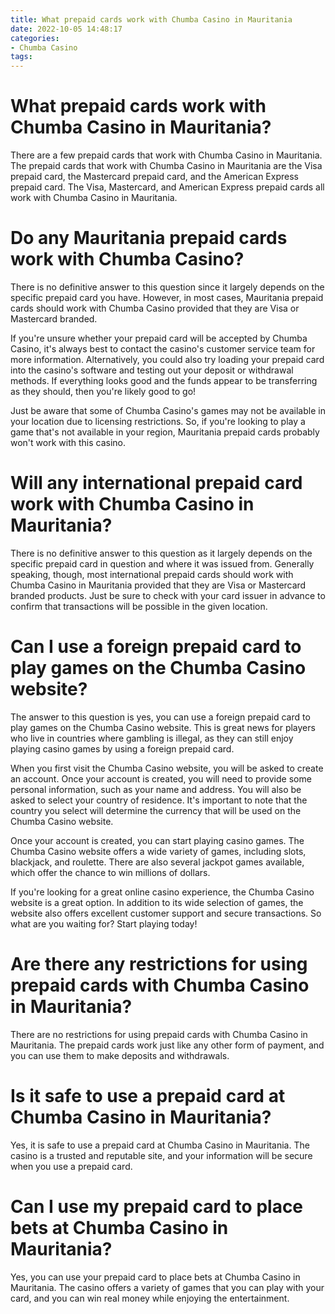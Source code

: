 ```yaml
---
title: What prepaid cards work with Chumba Casino in Mauritania 
date: 2022-10-05 14:48:17
categories:
- Chumba Casino
tags:
---
```



#  What prepaid cards work with Chumba Casino in Mauritania? 

There are a few prepaid cards that work with Chumba Casino in Mauritania. The prepaid cards that work with Chumba Casino in Mauritania are the Visa prepaid card, the Mastercard prepaid card, and the American Express prepaid card. The Visa, Mastercard, and American Express prepaid cards all work with Chumba Casino in Mauritania.

#  Do any Mauritania prepaid cards work with Chumba Casino? 

There is no definitive answer to this question since it largely depends on the specific prepaid card you have. However, in most cases, Mauritania prepaid cards should work with Chumba Casino provided that they are Visa or Mastercard branded. 

If you're unsure whether your prepaid card will be accepted by Chumba Casino, it's always best to contact the casino's customer service team for more information. Alternatively, you could also try loading your prepaid card into the casino's software and testing out your deposit or withdrawal methods. If everything looks good and the funds appear to be transferring as they should, then you're likely good to go! 

Just be aware that some of Chumba Casino's games may not be available in your location due to licensing restrictions. So, if you're looking to play a game that's not available in your region, Mauritania prepaid cards probably won't work with this casino.

#  Will any international prepaid card work with Chumba Casino in Mauritania? 

There is no definitive answer to this question as it largely depends on the specific prepaid card in question and where it was issued from. Generally speaking, though, most international prepaid cards should work with Chumba Casino in Mauritania provided that they are Visa or Mastercard branded products. Just be sure to check with your card issuer in advance to confirm that transactions will be possible in the given location.

#  Can I use a foreign prepaid card to play games on the Chumba Casino website? 

The answer to this question is yes, you can use a foreign prepaid card to play games on the Chumba Casino website. This is great news for players who live in countries where gambling is illegal, as they can still enjoy playing casino games by using a foreign prepaid card.

When you first visit the Chumba Casino website, you will be asked to create an account. Once your account is created, you will need to provide some personal information, such as your name and address. You will also be asked to select your country of residence. It's important to note that the country you select will determine the currency that will be used on the Chumba Casino website.

Once your account is created, you can start playing casino games. The Chumba Casino website offers a wide variety of games, including slots, blackjack, and roulette. There are also several jackpot games available, which offer the chance to win millions of dollars.

If you're looking for a great online casino experience, the Chumba Casino website is a great option. In addition to its wide selection of games, the website also offers excellent customer support and secure transactions. So what are you waiting for? Start playing today!

#  Are there any restrictions for using prepaid cards with Chumba Casino in Mauritania?

There are no restrictions for using prepaid cards with Chumba Casino in Mauritania. The prepaid cards work just like any other form of payment, and you can use them to make deposits and withdrawals.

# Is it safe to use a prepaid card at Chumba Casino in Mauritania?

Yes, it is safe to use a prepaid card at Chumba Casino in Mauritania. The casino is a trusted and reputable site, and your information will be secure when you use a prepaid card.

# Can I use my prepaid card to place bets at Chumba Casino in Mauritania?

Yes, you can use your prepaid card to place bets at Chumba Casino in Mauritania. The casino offers a variety of games that you can play with your card, and you can win real money while enjoying the entertainment.
